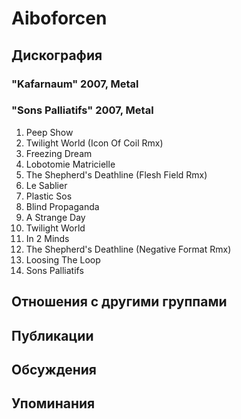# Aiboforcen



## Дискография

### "Kafarnaum" 2007, Metal



### "Sons Palliatifs" 2007, Metal

01. Peep Show
02. Twilight World (Icon Of Coil Rmx)
03. Freezing Dream
04. Lobotomie Matricielle
05. The Shepherd's Deathline (Flesh Field Rmx)
06. Le Sablier
07. Plastic Sos
08. Blind Propaganda
09. A Strange Day
10. Twilight World
11. In 2 Minds
12. The Shepherd's Deathline (Negative Format Rmx)
13. Loosing The Loop
14. Sons Palliatifs


## Отношения с другими группами


## Публикации


## Обсуждения


## Упоминания

